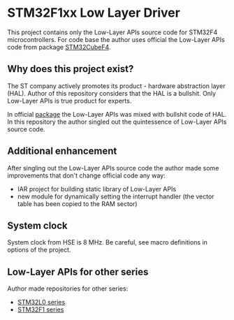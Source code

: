 # STM32F1xx Low Layer Driver

This project contains only the Low-Layer APIs source code for STM32F4 microcontrollers.
For code base the author uses official the Low-Layer APIs code from package [STM32CubeF4][1].

## Why does this project exist?

The ST company actively promotes its product - hardware abstraction layer (HAL).
Author of this repository considers that the HAL is a bullshit. Only Low-Layer APIs
is true product for experts.

In official [package][1] the Low-Layer APIs was mixed with bullshit code of HAL.
In this repository the author singled out the quintessence of Low-Layer APIs source code.

## Additional enhancement

After singling out the Low-Layer APIs source code the author made some improvements that
don't change official code any way:

-   IAR project for building static library of Low-Layer APIs
-   new module for dynamically setting the interrupt handler (the vector table has been copied to the RAM sector)

## System clock

System clock from HSE is 8 MHz. Be careful, see macro definitions in options of the project.

## Low-Layer APIs for other series

Author made repositories for other series:

-   [STM32L0 series][2]
-   [STM32F1 series][3]

[1]:  //www.st.com/en/embedded-software/stm32cubef4.html   "STM32CubeF4"
[2]:  //github.com/vitkorob/stm32l0xx-ll-driver/
[3]:  //github.com/vitkorob/stm32f1xx-ll-driver`